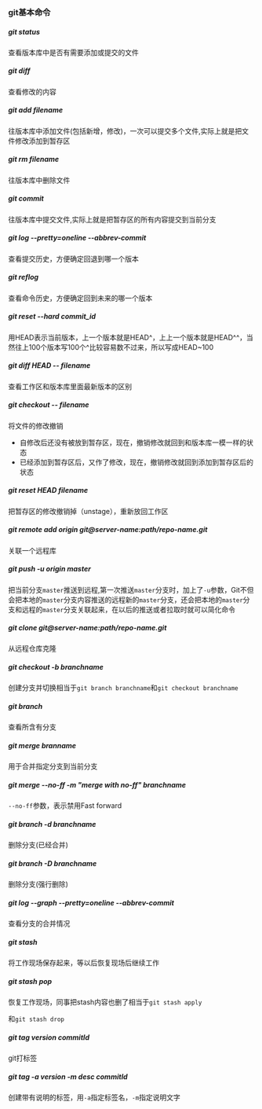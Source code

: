  ### git基本命令

#####  git status

查看版本库中是否有需要添加或提交的文件

##### git diff

查看修改的内容

##### git add filename

往版本库中添加文件(包括新增，修改)，一次可以提交多个文件,实际上就是把文件修改添加到暂存区

##### git rm filename

往版本库中删除文件

##### git commit

往版本库中提交文件,实际上就是把暂存区的所有内容提交到当前分支

##### git log  --pretty=oneline --abbrev-commit

查看提交历史，方便确定回退到哪一个版本

##### git reflog

查看命令历史，方便确定回到未来的哪一个版本

##### git reset --hard commit_id

用HEAD表示当前版本，上一个版本就是HEAD^，上上一个版本就是HEAD^^，当然往上100个版本写100个^比较容易数不过来，所以写成HEAD~100

##### git diff HEAD -- filename

查看工作区和版本库里面最新版本的区别

##### git checkout -- filename

将文件的修改撤销

+ 自修改后还没有被放到暂存区，现在，撤销修改就回到和版本库一模一样的状态
+ 已经添加到暂存区后，又作了修改，现在，撤销修改就回到添加到暂存区后的状态

##### git reset HEAD filename

把暂存区的修改撤销掉（unstage），重新放回工作区

##### git remote add origin git@server-name:path/repo-name.git

关联一个远程库

##### git push -u origin master

把当前分支`master`推送到远程,第一次推送`master`分支时，加上了`-u`参数，Git不但会把本地的`master`分支内容推送的远程新的`master`分支，还会把本地的`master`分支和远程的`master`分支关联起来，在以后的推送或者拉取时就可以简化命令

##### git clone git@server-name:path/repo-name.git

从远程仓库克隆

##### git checkout -b branchname

创建分支并切换相当于`git branch branchname`和`git checkout branchname`

##### git branch

查看所含有分支

##### git merge branname

用于合并指定分支到当前分支

##### git merge --no-ff -m "merge with no-ff" branchname

`--no-ff`参数，表示禁用Fast forward

#####  git branch -d branchname

删除分支(已经合并)

##### git branch -D branchname

删除分支(强行删除)

##### git log --graph --pretty=oneline --abbrev-commit

查看分支的合并情况

##### git stash

将工作现场保存起来，等以后恢复现场后继续工作

##### git stash pop

恢复工作现场，同事把stash内容也删了相当于`git stash apply`

和`git stash drop`

##### git tag version commitId

git打标签

 ##### git tag -a version -m desc commitId

创建带有说明的标签，用`-a`指定标签名，`-m`指定说明文字



